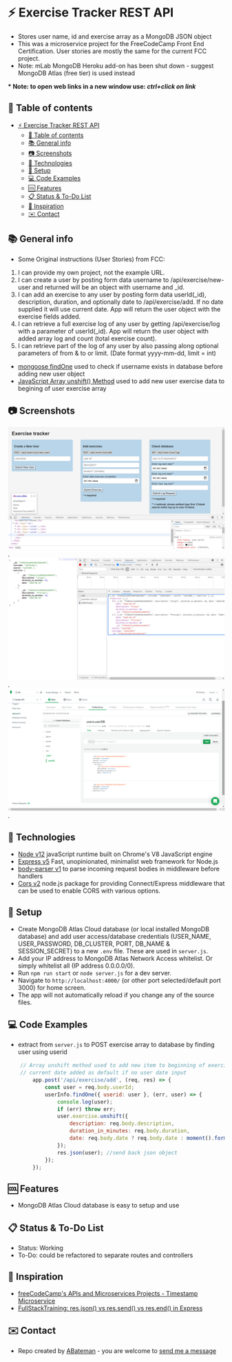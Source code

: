 # :zap: Exercise Tracker REST API

* Stores user name, id and exercise array as a MongoDB JSON object
* This was a microservice project for the FreeCodeCamp Front End Certification. User stories are mostly the same for the current FCC project.
* Note: mLab MongoDB Heroku add-on has been shut down - suggest MongoDB Atlas (free tier) is used instead

**\* Note: to open web links in a new window use: _ctrl+click on link_**

## :page_facing_up: Table of contents

* [:zap: Exercise Tracker REST API](#zap-exercise-tracker-rest-api)
  * [:page_facing_up: Table of contents](#page_facing_up-table-of-contents)
  * [:books: General info](#books-general-info)
  * [:camera: Screenshots](#camera-screenshots)
  * [:signal_strength: Technologies](#signal_strength-technologies)
  * [:floppy_disk: Setup](#floppy_disk-setup)
  * [:computer: Code Examples](#computer-code-examples)
  * [:cool: Features](#cool-features)
  * [:clipboard: Status & To-Do List](#clipboard-status--to-do-list)
  * [:clap: Inspiration](#clap-inspiration)
  * [:envelope: Contact](#envelope-contact)

## :books: General info

* Some Original instructions (User Stories) from FCC:

1. I can provide my own project, not the example URL.
2. I can create a user by posting form data username to /api/exercise/new-user and returned will be an object with username and _id.
3. I can add an exercise to any user by posting form data userId(_id), description, duration, and optionally date to /api/exercise/add. If no date supplied it will use current date. App will return the user object with the exercise fields added.
4. I can retrieve a full exercise log of any user by getting /api/exercise/log with a parameter of userId(_id). App will return the user object with added array log and count (total exercise count).
5. I can retrieve part of the log of any user by also passing along optional parameters of from & to or limit. (Date format yyyy-mm-dd, limit = int)

* [mongoose findOne](https://mongoosejs.com/docs/api.html#model_Model.findOne) used to check if username exists in database before adding new user object
* [JavaScript Array unshift() Method](https://www.w3schools.com/jsref/jsref_unshift.asp#:~:text=The%20unshift()%20method%20adds,use%20the%20push()%20method.) used to add new user exercise data to begining of user exercise array

## :camera: Screenshots

![Example screenshot](./img/home.png).
![Example screenshot](./img/exercises.png).
![Example screenshot](./img/database.png).

## :signal_strength: Technologies

* [Node v12](https://nodejs.org/en/) javaScript runtime built on Chrome's V8 JavaScript engine
* [Express v5](https://expressjs.com/) Fast, unopinionated, minimalist web framework for Node.js
* [body-parser v1](https://www.npmjs.com/package/body-parser) to parse incoming request bodies in middleware before handlers
* [Cors v2](https://www.npmjs.com/package/cors) node.js package for providing Connect/Express middleware that can be used to enable CORS with various options.

## :floppy_disk: Setup

* Create MongoDB Atlas Cloud database (or local installed MongoDB database) and add user access/database credentials (USER_NAME, USER_PASSWORD, DB_CLUSTER, PORT, DB_NAME & SESSION_SECRET) to a new `.env` file. These are used in `server.js`.
* Add your IP address to MongoDB Atlas Network Access whitelist. Or simply whitelist all (IP address 0.0.0.0/0).
* Run `npm run start` or `node server.js` for a dev server.
* Navigate to `http://localhost:4000/` (or other port selected/default port 3000) for home screen.
* The app will not automatically reload if you change any of the source files.

## :computer: Code Examples

* extract from `server.js` to POST exercise array to database by finding user using userid

```javascript
    // Array unshift method used to add new item to beginning of exercise array
    // current date added as default if no user date input
		app.post('/api/exercise/add', (req, res) => {
			const user = req.body.userId;
			userInfo.findOne({ userid: user }, (err, user) => {
				console.log(user);
				if (err) throw err;
				user.exercise.unshift({
					description: req.body.description,
					duration_in_minutes: req.body.duration,
					date: req.body.date ? req.body.date : moment().format('YYYY-MM-DD'),
				});
				res.json(user); //send back json object
			});
		});
```

## :cool: Features

* MongoDB Atlas Cloud database is easy to setup and use

## :clipboard: Status & To-Do List

* Status: Working
* To-Do: could be refactored to separate routes and controllers

## :clap: Inspiration

* [freeCodeCamp's APIs and Microservices Projects - Timestamp Microservice](https://www.freecodecamp.org/learn/apis-and-microservices/apis-and-microservices-projects/exercise-tracker)
* [FullStackTraining: res.json() vs res.send() vs res.end() in Express](https://blog.fullstacktraining.com/res-json-vs-res-send-vs-res-end-in-express/)

## :envelope: Contact

* Repo created by [ABateman](https://www.andrewbateman.org) - you are welcome to [send me a message](https://andrewbateman.org/contact)
